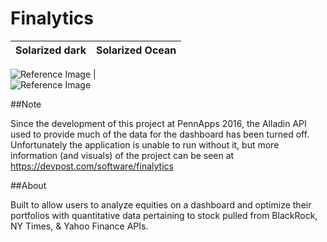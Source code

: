 # Finalytics

Solarized dark             |  Solarized Ocean
:-------------------------:|:-------------------------:

![Reference Image](https://challengepost-s3-challengepost.netdna-ssl.com/photos/production/software_photos/000/408/247/datas/gallery.jpg)  |  
![Reference Image](https://challengepost-s3-challengepost.netdna-ssl.com/photos/production/software_photos/000/408/247/datas/gallery.jpg)


##Note

Since the development of this project at PennApps 2016, the Alladin API used to provide much of the data for the dashboard has been turned off. Unfortunately the application is unable to run without it, but more information (and visuals) of the project can be seen at https://devpost.com/software/finalytics

##About

Built to allow users to analyze equities on a dashboard and optimize their portfolios
with quantitative data pertaining to stock pulled from BlackRock, NY Times, & Yahoo
Finance APIs.



